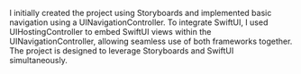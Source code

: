 I initially created the project using Storyboards and implemented basic navigation using a UINavigationController.
To integrate SwiftUI,
I used UIHostingController to embed SwiftUI views within the UINavigationController, 
allowing seamless use of both frameworks together. The project is designed to leverage Storyboards and SwiftUI simultaneously.
